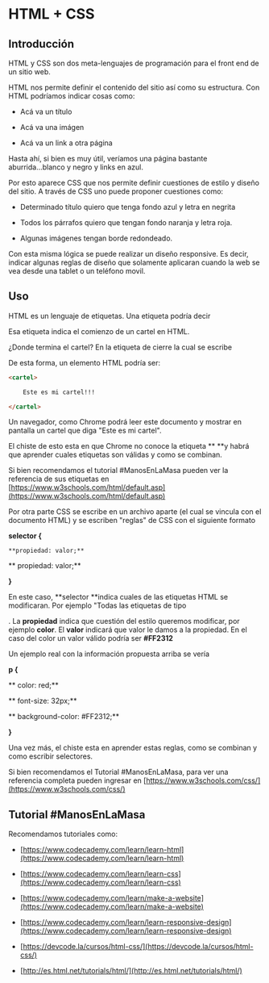 # HTML + CSS

## Introducción

HTML y CSS son dos meta-lenguajes de programación para el front end de un sitio web.

HTML nos permite definir el contenido del sitio así como su estructura. Con HTML podríamos indicar cosas como:

* Acá va un título

* Acá va una imágen

* Acá va un link a otra página

Hasta ahí, si bien es muy útil, veríamos una página bastante aburrida...blanco y negro y links en azul.

Por esto aparece CSS que nos permite definir cuestiones de estilo y diseño del sitio. A través de CSS uno puede proponer cuestiones como:

* Determinado título quiero que tenga fondo azul y letra en negrita

* Todos los párrafos quiero que tengan fondo naranja y letra roja.

* Algunas imágenes tengan borde redondeado.

Con esta misma lógica se puede realizar un diseño responsive. Es decir, indicar algunas reglas de diseño que solamente aplicaran cuando la web se vea desde una tablet o un teléfono movil.

## Uso

HTML es un lenguaje de etiquetas. Una etiqueta podría decir

**<cartel>**

Esa etiqueta indica el comienzo de un cartel en HTML.

¿Donde termina el cartel? En la etiqueta de cierre la cual se escribe **</cartel>**

De esta forma, un elemento HTML podría ser:

```html
<cartel>

	Este es mi cartel!!!

</cartel>
```

Un navegador, como Chrome podrá leer este documento y mostrar en pantalla un cartel que diga "Este es mi cartel".

El chiste de esto esta en que Chrome no conoce la etiqueta **<cartel> **y habrá que aprender cuales etiquetas son válidas y como se combinan.

Si bien recomendamos el tutorial #ManosEnLaMasa pueden ver la referencia de sus etiquetas en [https://www.w3schools.com/html/default.asp](https://www.w3schools.com/html/default.asp)

Por otra parte CSS se escribe en un archivo aparte (el cual se vincula con el documento HTML) y se escriben "reglas" de CSS con el siguiente formato

**selector {**

	**propiedad: valor;**

**	propiedad: valor;**

**}**

En este caso, **selector **indica cuales de las etiquetas HTML se modificaran. Por ejemplo "Todas las etiquetas de tipo **<p>**. La **propiedad** indica que cuestión del estilo queremos modificar, por ejemplo **color**. El **valor** indicará que valor le damos a la propiedad. En el caso del color un valor válido podría ser **#FF2312**

Un ejemplo real con la información propuesta arriba se vería

**p {**

**	color: red;**

**	font-size: 32px;**

**	background-color: #FF2312;**

**}**

Una vez más, el chiste esta en aprender estas reglas, como se combinan y como escribir selectores.

Si bien recomendamos el Tutorial #ManosEnLaMasa, para ver una referencia completa pueden ingresar en [https://www.w3schools.com/css/](https://www.w3schools.com/css/)

## Tutorial #ManosEnLaMasa

Recomendamos tutoriales como:

* [https://www.codecademy.com/learn/learn-html](https://www.codecademy.com/learn/learn-html)

* [https://www.codecademy.com/learn/learn-css](https://www.codecademy.com/learn/learn-css)

* [https://www.codecademy.com/learn/make-a-website](https://www.codecademy.com/learn/make-a-website)

* [https://www.codecademy.com/learn/learn-responsive-design](https://www.codecademy.com/learn/learn-responsive-design)

* [https://devcode.la/cursos/html-css/](https://devcode.la/cursos/html-css/)

* [http://es.html.net/tutorials/html/](http://es.html.net/tutorials/html/)

